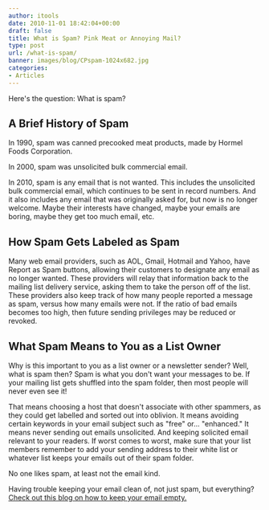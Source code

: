 ```yaml
---
author: itools
date: 2010-11-01 18:42:04+00:00
draft: false
title: What is Spam? Pink Meat or Annoying Mail?
type: post
url: /what-is-spam/
banner: images/blog/CPspam-1024x682.jpg
categories:
- Articles
---
```


Here's the question: What is spam?


## A Brief History of Spam


In 1990, spam was canned precooked meat products, made by Hormel Foods Corporation.

In 2000, spam was unsolicited bulk commercial email.

In 2010, spam is any email that is not wanted. This includes the unsolicited bulk commercial email, which continues to be sent in record numbers. And it also includes any email that was originally asked for, but now is no longer welcome. Maybe their interests have changed, maybe your emails are boring, maybe they get too much email, etc.


## How Spam Gets Labeled as Spam


Many web email providers, such as AOL, Gmail, Hotmail and Yahoo, have Report as Spam buttons, allowing their customers to designate any email as no longer wanted. These providers will relay that information back to the mailing list delivery service, asking them to take the person off of the list. These providers also keep track of how many people reported a message as spam, versus how many emails were not. If the ratio of bad emails becomes too high, then future sending privileges may be reduced or revoked.


## What Spam Means to You as a List Owner


Why is this important to you as a list owner or a newsletter sender? Well, what is spam then? Spam is what you don't want your messages to be. If your mailing list gets shuffled into the spam folder, then most people will never even see it!

That means choosing a host that doesn't associate with other spammers, as they could get labelled and sorted out into oblivion. It means avoiding certain keywords in your email subject such as "free" or... "enhanced." It means never sending out emails unsolicited. And keeping solicited email relevant to your readers. If worst comes to worst, make sure that your list members remember to add your sending address to their white list or whatever list keeps your emails out of their spam folder.

No one likes spam, at least not the email kind.

Having trouble keeping your email clean of, not just spam, but everything? [Check out this blog on how to keep your email empty.](https://www.mail-list.com/how-to-keep-your-inbox-empty/)
